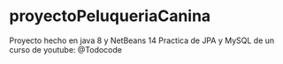# proyectoPeluqueriaCanina
Proyecto hecho en java 8 y NetBeans 14
Practica de JPA y MySQL de un curso de youtube: @Todocode
